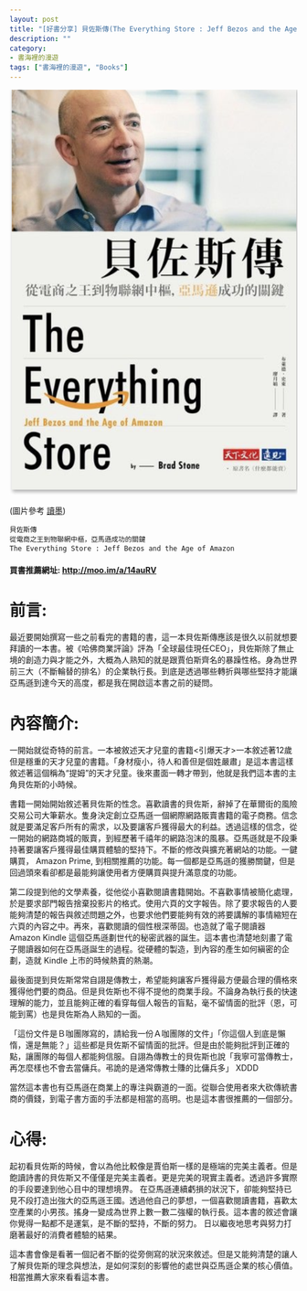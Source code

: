 ```yaml
---
layout: post
title: "[好書分享] 貝佐斯傳(The Everything Store : Jeff Bezos and the Age of Amazon)"
description: ""
category: 
- 書海裡的漫遊
tags: ["書海裡的漫遊", "Books"]
---
```




![](../images/2019/amazon_book.png)

(圖片參考 [讀墨](http://moo.im/a/14auRV))

```
貝佐斯傳
從電商之王到物聯網中樞，亞馬遜成功的關鍵
The Everything Store : Jeff Bezos and the Age of Amazon
```

#### 買書推薦網址: http://moo.im/a/14auRV



# 前言:

最近要開始撰寫一些之前看完的書籍的書，這一本貝佐斯傳應該是很久以前就想要拜讀的一本書。被《哈佛商業評論》評為「全球最佳現任CEO」，貝佐斯除了無止境的創造力與才能之外，大概為人熟知的就是跟賈伯斯齊名的暴躁性格。身為世界前三大（不斷輪替的排名）的企業執行長。到底是透過哪些轉折與哪些堅持才能讓亞馬遜到達今天的高度，都是我在開啟這本書之前的疑問。



# 內容簡介:

一開始就從奇特的前言。一本被敘述天才兒童的書籍<引爆天才>一本敘述著12歲但是穩重的天才兒童的書籍。「身材瘦小，待人和善但是個姓嚴肅」是這本書這樣敘述著這個稱為“提姆”的天才兒童。後來畫面一轉才帶到，他就是我們這本書的主角貝佐斯的小時候。

書籍一開始開始敘述著貝佐斯的性念。喜歡讀書的貝佐斯，辭掉了在華爾街的風險交易公司大筆薪水。隻身決定創立亞馬遜一個網際網路販賣書籍的電子商務。信念就是要滿足客戶所有的需求，以及要讓客戶獲得最大的利益。透過這樣的信念，從一開始的網路商城的販賣，到經歷著千禧年的網路泡沫的風暴。亞馬遜就是不段秉持著要讓客戶獲得最佳購買體驗的堅持下。不斷的修改與擴充著網站的功能。一鍵購買， Amazon Prime, 到相關推薦的功能。每一個都是亞馬遜的獲勝關鍵，但是回過頭來看卻都是最能夠讓使用者方便購買與提升滿意度的功能。

第二段提到他的文學素養，從他從小喜歡閱讀書籍開始。不喜歡事情被簡化處理，於是要求部門報告捨棄投影片的格式。使用六頁的文字報告。除了要求報告的人要能夠清楚的報告與敘述問題之外，也要求他們要能夠有效的將要講解的事情縮短在六頁的內容之中。再來，喜歡閱讀的個性根深蒂固。也造就了電子閱讀器 Amazon Kindle 這個亞馬遜劃世代的秘密武器的誕生。這本書也清楚地刻畫了電子閱讀器如何在亞馬遜誕生的過程。從硬體的製造，到內容的產生如何縝密的企劃，造就 Kindle 上市的時候熱賣的熱潮。

最後面提到貝佐斯常常自詡是傳教士，希望能夠讓客戶獲得最方便最合理的價格來獲得他們要的商品。但是貝佐斯也不得不提他的商業手段。不論身為執行長的快速理解的能力，並且能夠正確的看穿每個人報告的盲點，毫不留情面的批評（恩，可能到罵）也是貝佐斯為人熟知的一面。

「這份文件是Ｂ咖團隊寫的，請給我一份Ａ咖團隊的文件」「你這個人到底是懶惰，還是無能？」這些都是貝佐斯不留情面的批評。但是由於能夠批評到正確的點，讓團隊的每個人都能夠信服。自詡為傳教士的貝佐斯也說「我寧可當傳教士，再怎麼樣也不會去當傭兵。弔詭的是通常傳教士賺的比傭兵多」 XDDD

當然這本書也有亞馬遜在商業上的專注與霸道的一面。從聯合使用者來大砍傳統書商的價錢，到電子書方面的手法都是相當的高明。也是這本書很推薦的一個部分。



# 心得:

起初看貝佐斯的時候，會以為他比較像是賈伯斯一樣的是極端的完美主義者。但是飽讀詩書的貝佐斯又不僅僅是完美主義者。更是完美的現實主義者。透過許多實際的手段要達到他心目中的理想境界。 在亞馬遜連續虧損的狀況下，卻能夠堅持已見不段打造出強大的亞馬遜王國。透過他自己的夢想，一個喜歡閱讀書籍，喜歡太空產業的小男孩。搖身一變成為世界上數一數二強權的執行長。這本書的敘述會讓你覺得一點都不是運氣，是不斷的堅持，不斷的努力。 日以繼夜地思考與努力打磨著最好的消費者體驗的結果。

這本書會像是看著一個記者不斷的從旁側寫的狀況來敘述。但是又能夠清楚的讓人了解貝佐斯的理念與想法，是如何深刻的影響他的處世與亞馬遜企業的核心價值。相當推薦大家來看看這本書。